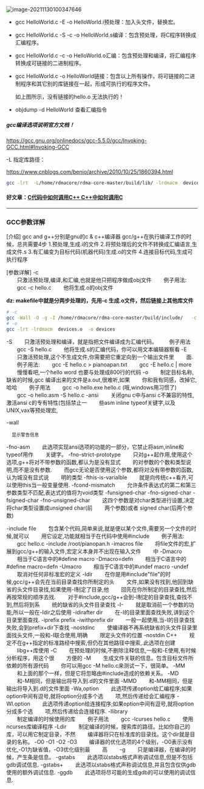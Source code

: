 ![image-20211130100347646](C:\Users\D50019115\AppData\Roaming\Typora\typora-user-images\image-20211130100347646.png)

- gcc HelloWorld.c -E -o HelloWorld.i预处理：加入头文件，替换宏。

- gcc HelloWorld.c -S -c -o HelloWorld.s编译：包含预处理，将C程序转换成汇编程序。

- gcc HelloWorld.c -c -o HelloWorld.o汇编：包含预处理和编译，将汇编程序转换成可链接的二进制程序。

- gcc HelloWorld.c -o HelloWorld链接：包含以上所有操作，将可链接的二进制程序和其它别的库链接在一起，形成可执行的程序文件。

  如上图所示，没有链接的hello.o 无法执行的！

- objdump -d HelloWorld 查看汇编指令



##### gcc编译选项说明官方文档！

https://gcc.gnu.org/onlinedocs/gcc-5.5.0/gcc/Invoking-GCC.html#Invoking-GCC

-L 指定库路径：

https://www.cnblogs.com/benio/archive/2010/10/25/1860394.html

```bash
gcc -lrt  -L/home/rdmacore/rdma-core-master/build/lib/ -lrdmacm  devices.o   -o devices
```



#### 好文章：[C代码中如何调用C++ C++中如何调用C](https://www.cnblogs.com/Yogurshine/p/3913073.html)











------

### **GCC参数详解**

 [介绍] 
gcc and g++分别是gnu的c & c++编译器 
gcc/g++在执行编译工作的时候，总共需要4步 
1.预处理,生成.i的文件 
2.将预处理后的文件不转换成汇编语言,生成文件.s 
3.有汇编变为目标代码(机器代码)生成.o的文件 
4.连接目标代码,生成可执行程序 

[参数详解] 
-c  
　　只激活预处理,编译,和汇编,也就是他只把程序做成obj文件 
　　例子用法: 
　　gcc -c hello.c 
　　他将生成.o的obj文件  

**dz: makefile中就是分两步处理的，先用-c 生成.o文件，然后链接上其他库文件**

```bash
# -c
gcc -Wall -O -g -I /home/rdmacore/rdma-core-master/build/include/   -c -o devices.o devices.c
# -o
gcc -lrt -lrdmacm  devices.o  -o devices
```



-S 
　　只激活预处理和编译，就是指把文件编译成为汇编代码。 
　　例子用法 
　　gcc -S hello.c 
　　他将生成.s的汇编代码，你可以用文本编辑器察看 
-E 
　　只激活预处理,这个不生成文件,你需要把它重定向到一个输出文件里 
　　面. 
　　例子用法: 
　　gcc -E hello.c > pianoapan.txt 
　　gcc -E hello.c | more 
　　慢慢看吧,一个hello word 也要与处理成800行的代码 
-o 
　　制定目标名称,缺省的时候,gcc 编译出来的文件是a.out,很难听,如果 
　　你和我有同感，改掉它,哈哈 
　　例子用法 
　　gcc -o hello.exe hello.c (哦,windows用习惯了) 
　　gcc -o hello.asm -S hello.c 
-ansi 
　　关闭gnu c中与ansi c不兼容的特性,激活ansi c的专有特性(包括禁止一 
　　些asm inline typeof关键字,以及UNIX,vax等预处理宏, 

-wall

```
  显示警告信息
```

-fno-asm 
　　此选项实现ansi选项的功能的一部分，它禁止将asm,inline和typeof用作 
　　关键字。 
-fno-strict-prototype 
　　只对g++起作用,使用这个选项,g++将对不带参数的函数,都认为是没有显式 
　　的对参数的个数和类型说明,而不是没有参数. 
　　而gcc无论是否使用这个参数,都将对没有带参数的函数,认为城没有显式说 
　　明的类型 
-fthis-is-varialble 
　　就是向传统c++看齐,可以使用this当一般变量使用. 
-fcond-mismatch 
　　允许条件表达式的第二和第三参数类型不匹配,表达式的值将为void类型 
-funsigned-char 
-fno-signed-char 
-fsigned-char 
-fno-unsigned-char 
　　这四个参数是对char类型进行设置,决定将char类型设置成unsigned char(前 
　　两个参数)或者 signed char(后两个参数) 

-include file 
　　包含某个代码,简单来说,就是便以某个文件,需要另一个文件的时候,就可以 
　　用它设定,功能就相当于在代码中使用#include 
　　例子用法: 
　　gcc hello.c -include /root/pianopan.h 
-imacros file 
　　将file文件的宏,扩展到gcc/g++的输入文件,宏定义本身并不出现在输入文件 
　　中 
-Dmacro 
　　相当于C语言中的#define macro 
-Dmacro=defn 
　　相当于C语言中的#define macro=defn 
-Umacro 
　　相当于C语言中的#undef macro 
-undef 
　　取消对任何非标准宏的定义 
-Idir 
　　在你是用#include"file"的时候,gcc/g++会先在当前目录查找你所制定的头 
　　文件,如果没有找到,他回到缺省的头文件目录找,如果使用-I制定了目录,他 
　　回先在你所制定的目录查找,然后再按常规的顺序去找. 
　　对于#include,gcc/g++会到-I制定的目录查找,查找不到,然后将到系 
　　统的缺省的头文件目录查找 
-I- 
　　就是取消前一个参数的功能,所以一般在-Idir之后使用 
-idirafter dir 
　　在-I的目录里面查找失败,讲到这个目录里面查找. 
-iprefix prefix 
-iwithprefix dir 
　　一般一起使用,当-I的目录查找失败,会到prefix+dir下查找 
-nostdinc 
　　使编译器不再系统缺省的头文件目录里面找头文件,一般和-I联合使用,明确 
　　限定头文件的位置 
-nostdin C++ 
　　规定不在g++指定的标准路经中搜索,但仍在其他路径中搜索,.此选项在创建 
　　libg++库使用 
-C 
　　在预处理的时候,不删除注释信息,一般和-E使用,有时候分析程序，用这个很 
　　方便的 
-M 
　　生成文件关联的信息。包含目标文件所依赖的所有源代码 
　　你可以用gcc -M hello.c来测试一下，很简单。 
-MM 
　　和上面的那个一样，但是它将忽略由#include造成的依赖关系。 
-MD 
　　和-M相同，但是输出将导入到.d的文件里面 
-MMD 
　　和-MM相同，但是输出将导入到.d的文件里面 
-Wa,option 
　　此选项传递option给汇编程序;如果option中间有逗号,就将option分成多个选 
　　项,然后传递给会汇编程序 
-Wl.option 
　　此选项传递option给连接程序;如果option中间有逗号,就将option分成多个选 
　　项,然后传递给会连接程序. 
-llibrary  
　　制定编译的时候使用的库 
　　例子用法 
　　gcc -lcurses hello.c 
　　使用ncurses库编译程序 
-Ldir 
　　制定编译的时候，搜索库的路径。比如你自己的库，可以用它制定目录，不然 
　　编译器将只在标准库的目录找。这个dir就是目录的名称。 
-O0 
-O1 
-O2 
-O3 
　　编译器的优化选项的4个级别，-O0表示没有优化,-O1为缺省值，-O3优化级别最 
　　高　　 
-g 
　　只是编译器，在编译的时候，产生条是信息。 
-gstabs 
　　此选项以stabs格式声称调试信息,但是不包括gdb调试信息. 
-gstabs+ 
　　此选项以stabs格式声称调试信息,并且包含仅供gdb使用的额外调试信息. 
-ggdb 
　　此选项将尽可能的生成gdb的可以使用的调试信息.
